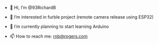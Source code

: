- 👋 Hi, I’m @93RichardB
- 👀 I’m interested in furble project (remote camera release using ESP32)
- 🌱 I’m currently planning to start learning Arduino

- 📫 How to reach me: rnb@rogers.com

<!---
93RichardB/93RichardB is a ✨ special ✨ repository because its `README.md` (this file) appears on your GitHub profile.
You can click the Preview link to take a look at your changes.
--->
